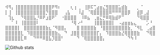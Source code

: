 ⠺⠻⡄⢸⣿⣿⣿⣿⣿⣿⣿⣿⣿⣿⣿⠟⠻⠆⠀⠀⠀⢆
⡆⢀⠀⢸⡿⠯⢉⣴⣶⣌⣻⣿⣿⣿⣥⣾⣷⠀⠀⠀⡀⠈
⡇⢸⠀⢸⣿⣿⣿⣿⣿⣿⣿⣿⣿⡙⣿⣿⣿⠀⠀⢠⣧⠀⠀
⠸⣼⠀⠈⢿⣿⣿⣿⣿⣿⠿⠛⠛⠛⣿⣿⡿⠀⠀⣾⡿⢀⣼
⠀⢹⣆⠀⠀⠙⢿⣿⣿⣧⡘⠿⠟⣰⣿⠟⠁⠀⠐⣿⣿⣿⣿
⠀⠸⠿⣦⠀⢀⣶⣍⡛⠿⢿⣷⣾⠟⠉⠀⠀⠀⠀⠙⢿⣿⣿
⠀⠀⠁⠸⠀⢸⣿⣿⣿⣿⠇⠀⠀⠀⠀⠀⠀⠀⠀⠀⠀⠘⢿
⠔⠃⠀⠀⠀⢸⣿⣿⣿⣿⣿⡇⠀⠠⣴⣶⣶⣦⣄⠀⠀⠀⡡⠘
⣿⣿⣿⣿⡇⠀⣿⣿⣿⣿⣿⣿⣿⣷⣆⠈⠻⣿⣿⡄⠀⠀⠀⣿
⣿⣿⣿⣿⣷⠀⠘⣿⣿⣿⣿⣿⣿⣿⣿⣷⡀⠈⠻⣇⠀⢀⣴⣿
⣿⣿⣿⣿⣿⣇⠀⠹⣿⣿⣿⣿⣿⣿⣿⣿⣷⣄⠀⠙⠀⣸⣿⣿
⣿⣿⣿⣿⣿⡏⡄⠀⠹⣿⣿⣿⣷⣜⢿⣿⣿⣿⣷⠀⠀⠙⢿⣿
⣿⣿⣿⣿⣿⣇⠿⠀⠀⠙⠛⠛⠿⣿⣧⡹⣿⣿⠃⠀⠀⠀⠀⠙
⠈⢿⣿⣿⣿⣿⣿⡄⠀⠀⠀⠀⠀⠀⠀⠙⠳⠸

  ![Github stats](https://github-readme-stats.vercel.app/api?username=dAniaMercy)

<!---
dAniaMercy/dAniaMercy is a ✨ special ✨ repository because its `README.md` (this file) appears on your GitHub profile.
You can click the Preview link to take a look at your changes.
--->

